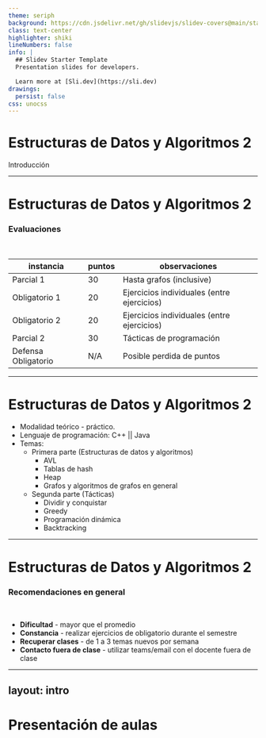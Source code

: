 ```yaml
---
theme: seriph
background: https://cdn.jsdelivr.net/gh/slidevjs/slidev-covers@main/static/FwjWUGbrxOU.webp
class: text-center
highlighter: shiki
lineNumbers: false
info: |
  ## Slidev Starter Template
  Presentation slides for developers.

  Learn more at [Sli.dev](https://sli.dev)
drawings:
  persist: false
css: unocss
---
```


# Estructuras de Datos y Algoritmos 2

Introducción

---

# Estructuras de Datos y Algoritmos 2

### Evaluaciones

<br>

| **instancia**       | **puntos** | **observaciones**         |
| ------------------- | ---------- | ------------------------- |
| Parcial 1           | 30         | Hasta grafos (inclusive)  |
| Obligatorio 1       | 20         | Ejercicios individuales (entre ejercicios)   |
| Obligatorio 2       | 20         | Ejercicios individuales (entre ejercicios)   |
| Parcial 2           | 30         | Tácticas de programación  |
| Defensa Obligatorio | N/A        | Posible perdida de puntos |

---

# Estructuras de Datos y Algoritmos 2

- Modalidad teórico - práctico.
- Lenguaje de programación: C++ || Java
- Temas:
  - Primera parte (Estructuras de datos y algoritmos)
    - AVL
    - Tablas de hash
    - Heap
    - Grafos y algoritmos de grafos en general
  - Segunda parte (Tácticas)
    - Dividir y conquistar
    - Greedy
    - Programación dinámica
    - Backtracking

---

# Estructuras de Datos y Algoritmos 2

### Recomendaciones en general

<br>

- **Dificultad** - mayor que el promedio
- **Constancia** - realizar ejercicios de obligatorio durante el semestre
- **Recuperar clases** - de 1 a 3 temas nuevos por semana
- **Contacto fuera de clase** - utilizar teams/email con el docente fuera de clase

---
layout: intro
---

# Presentación de aulas
